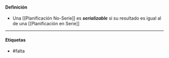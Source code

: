 #### Definición
- Una [[Planificación No-Serie]] es ***serializable*** si su resultado es igual al de una [[Planificación en Serie]]
***
#### Etiquetas
- #falta 
